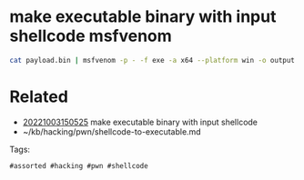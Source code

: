 # make executable binary with input shellcode msfvenom
```bash
cat payload.bin | msfvenom -p - -f exe -a x64 --platform win -o output.exe
```

# Related

- [20221003150525](/zet/20221003150525/README.md) make executable binary with input shellcode
- ~/kb/hacking/pwn/shellcode-to-executable.md

Tags:

    #assorted #hacking #pwn #shellcode

